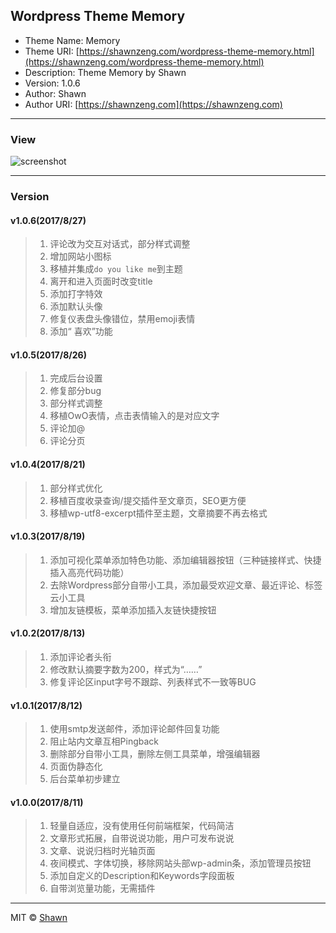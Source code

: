 ## Wordpress Theme Memory

- Theme Name: Memory
- Theme URI: [https://shawnzeng.com/wordpress-theme-memory.html](https://shawnzeng.com/wordpress-theme-memory.html)
- Description: Theme Memory by Shawn
- Version: 1.0.6
- Author: Shawn
- Author URI: [https://shawnzeng.com](https://shawnzeng.com)

---

### View

![screenshot](https://github.com/ZengShuai1996/Wordpress-theme-Memory/blob/master/screenshot.png)

---

### Version

#### v1.0.6(2017/8/27)
>1. 评论改为交互对话式，部分样式调整
>2. 增加网站小图标
>3. 移植并集成`do you like me`到主题
>4. 离开和进入页面时改变title
>5. 添加打字特效
>6. 添加默认头像
>7. 修复仪表盘头像错位，禁用emoji表情
>8. 添加“ 喜欢”功能

#### v1.0.5(2017/8/26)
>1. 完成后台设置
>2. 修复部分bug
>3. 部分样式调整
>4. 移植OwO表情，点击表情输入的是对应文字
>5. 评论加@
>6. 评论分页

#### v1.0.4(2017/8/21)
>1. 部分样式优化
>2. 移植百度收录查询/提交插件至文章页，SEO更方便
>3. 移植wp-utf8-excerpt插件至主题，文章摘要不再去格式

#### v1.0.3(2017/8/19)
>1. 添加可视化菜单添加特色功能、添加编辑器按钮（三种链接样式、快捷插入高亮代码功能）
>2. 去除Wordpress部分自带小工具，添加最受欢迎文章、最近评论、标签云小工具
>3. 增加友链模板，菜单添加插入友链快捷按钮

#### v1.0.2(2017/8/13)
>1. 添加评论者头衔
>2. 修改默认摘要字数为200，样式为“……”
>3. 修复评论区input字号不跟踪、列表样式不一致等BUG

#### v1.0.1(2017/8/12)
>1. 使用smtp发送邮件，添加评论邮件回复功能
>2. 阻止站内文章互相Pingback
>3. 删除部分自带小工具，删除左侧工具菜单，增强编辑器
>4. 页面伪静态化
>5. 后台菜单初步建立

#### v1.0.0(2017/8/11)
>1. 轻量自适应，没有使用任何前端框架，代码简洁
>2. 文章形式拓展，自带说说功能，用户可发布说说
>3. 文章、说说归档时光轴页面
>4. 夜间模式、字体切换，移除网站头部wp-admin条，添加管理员按钮
>5. 添加自定义的Description和Keywords字段面板
>6. 自带浏览量功能，无需插件

---

MIT ©  [Shawn](https://shawnzeng.com)


